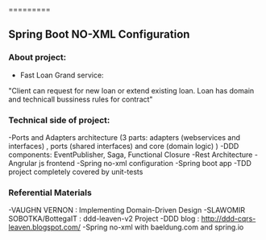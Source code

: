 =========

## Spring Boot NO-XML Configuration 


### About project: 
- Fast Loan Grand service:

"Client can request for new loan or extend existing loan. Loan has domain and technicall bussiness rules for contract"

### Technical side of project:
-Ports and Adapters architecture (3 parts: adapters (webservices and interfaces) , ports (shared interfaces) and core (domain logic) )
-DDD components: EventPublisher, Saga, Functional Closure 
-Rest Architecture
-Angrular js frontend
-Spring no-xml configuration
-Spring boot app
-TDD project completely covered by unit-tests

### Referential Materials
-VAUGHN VERNON : Implementing Domain-Driven Design
-SLAWOMIR SOBOTKA/BottegaIT : ddd-leaven-v2 Project
-DDD blog : http://ddd-cqrs-leaven.blogspot.com/
-Spring no-xml with baeldung.com and spring.io
